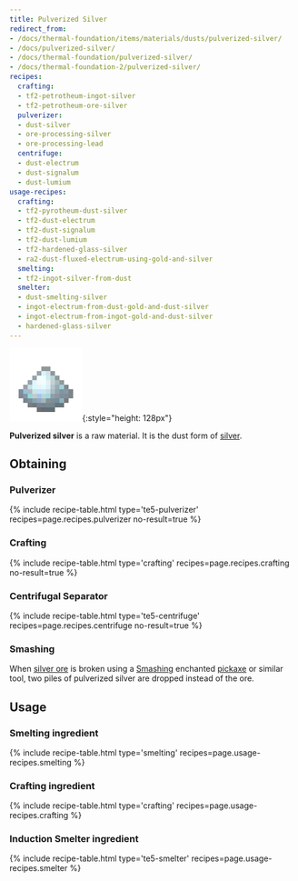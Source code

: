 ```yaml
---
title: Pulverized Silver
redirect_from:
- /docs/thermal-foundation/items/materials/dusts/pulverized-silver/
- /docs/pulverized-silver/
- /docs/thermal-foundation/pulverized-silver/
- /docs/thermal-foundation-2/pulverized-silver/
recipes:
  crafting:
  - tf2-petrotheum-ingot-silver
  - tf2-petrotheum-ore-silver
  pulverizer:
  - dust-silver
  - ore-processing-silver
  - ore-processing-lead
  centrifuge:
  - dust-electrum
  - dust-signalum
  - dust-lumium
usage-recipes:
  crafting:
  - tf2-pyrotheum-dust-silver
  - tf2-dust-electrum
  - tf2-dust-signalum
  - tf2-dust-lumium
  - tf2-hardened-glass-silver
  - ra2-dust-fluxed-electrum-using-gold-and-silver
  smelting:
  - tf2-ingot-silver-from-dust
  smelter:
  - dust-smelting-silver
  - ingot-electrum-from-dust-gold-and-dust-silver
  - ingot-electrum-from-ingot-gold-and-dust-silver
  - hardened-glass-silver
---
```


![Pulverized silver](/assets/images/thermal-foundation-2/dust-silver.png){:style="height: 128px"}


**Pulverized silver** is a raw material. It is the dust form of
[silver](/docs/1.12/thermal-foundation-2/silver-ingot/).


Obtaining
---------

### Pulverizer
{% include recipe-table.html type='te5-pulverizer' recipes=page.recipes.pulverizer no-result=true %}

### Crafting
{% include recipe-table.html type='crafting' recipes=page.recipes.crafting no-result=true %}

### Centrifugal Separator
{% include recipe-table.html type='te5-centrifuge' recipes=page.recipes.centrifuge no-result=true %}

### Smashing
When [silver ore](/docs/1.12/thermal-foundation-2/silver-ore/) is broken using a
[Smashing](/docs/1.12/cofh-core-4/smashing/) enchanted
[pickaxe](https://minecraft.gamepedia.com/Pickaxe) or similar tool, two piles of
pulverized silver are dropped instead of the ore.


Usage
-----

### Smelting ingredient
{% include recipe-table.html type='smelting' recipes=page.usage-recipes.smelting %}

### Crafting ingredient
{% include recipe-table.html type='crafting' recipes=page.usage-recipes.crafting %}

### Induction Smelter ingredient
{% include recipe-table.html type='te5-smelter' recipes=page.usage-recipes.smelter %}
